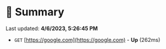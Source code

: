 # 📖 Summary
Last updated: **4/6/2023, 5:26:45 PM**

- `GET` [https://google.com](https://google.com) - **Up** (262ms)
